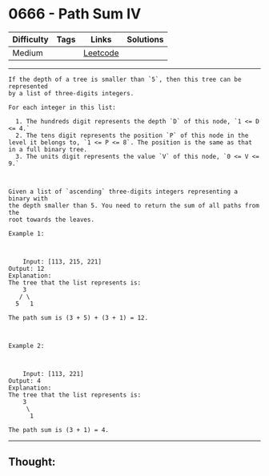 # 0666 - Path Sum IV

Difficulty  | Tags | Links | Solutions
----------- | ---- | ----- | -----
Medium |  | [Leetcode](https://leetcode.com/problems/path-sum-iv/description/) |


-----------

```
If the depth of a tree is smaller than `5`, then this tree can be represented
by a list of three-digits integers.

For each integer in this list:

  1. The hundreds digit represents the depth `D` of this node, `1 <= D <= 4.`
  2. The tens digit represents the position `P` of this node in the level it belongs to, `1 <= P <= 8`. The position is the same as that in a full binary tree.
  3. The units digit represents the value `V` of this node, `0 <= V <= 9.`



Given a list of `ascending` three-digits integers representing a binary with
the depth smaller than 5. You need to return the sum of all paths from the
root towards the leaves.

Example 1:



    Input: [113, 215, 221]Output: 12Explanation: The tree that the list represents is:    3   / \  5   1The path sum is (3 + 5) + (3 + 1) = 12.



Example 2:



    Input: [113, 221]Output: 4Explanation: The tree that the list represents is:     3     \      1The path sum is (3 + 1) = 4.
```

-----------

## Thought:
